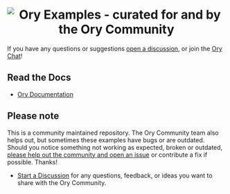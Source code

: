 <h1 align="center"><img src="https://raw.githubusercontent.com/ory/examples/master/assets/img/banner.svg" alt="Ory Examples - curated for and by the Ory Community"></h1>

If you have any questions or suggestions [open a discussion](https://github.com/ory/examples/discussions), or join the [Ory Chat](https://slack.ory.sh/)!

## Read the Docs

- [Ory Documentation](https://ory.sh/docs)

## Please note

This is a community maintained repository. The Ory Community team also helps out, but sometimes these examples have bugs or are outdated. Should you notice something not working as expected, broken or outdated, [please help out the community and open an issue](https://github.com/ory/examples/issues/new/choose) or contribute a fix if possible.
Thanks!

- [Start a Discussion](https://github.com/ory/examples/discussions) for any questions, feedback, or ideas you want to share with the Ory Community.
